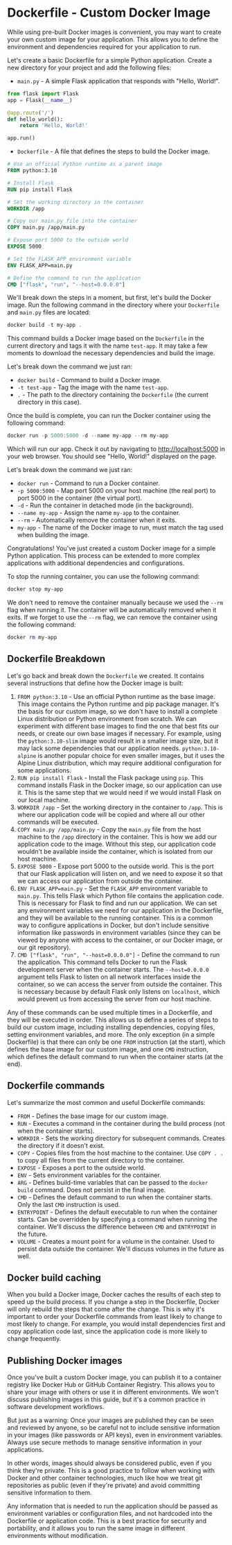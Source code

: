 # Dockerfile - Custom Docker Image

While using pre-built Docker images is convenient, you may want to create your own custom image for your application. This allows you to define the environment and dependencies required for your application to run.

Let's create a basic Dockerfile for a simple Python application. Create a new directory for your project and add the following files:

- `main.py` - A simple Flask application that responds with "Hello, World!".

```python
from flask import Flask
app = Flask(__name__)

@app.route('/')
def hello_world():
    return 'Hello, World!'

app.run()
```

- `Dockerfile` - A file that defines the steps to build the Docker image.

```dockerfile
# Use an official Python runtime as a parent image
FROM python:3.10

# Install Flask
RUN pip install Flask

# Set the working directory in the container
WORKDIR /app

# Copy our main.py file into the container
COPY main.py /app/main.py

# Expose port 5000 to the outside world
EXPOSE 5000

# Set the FLASK_APP environment variable
ENV FLASK_APP=main.py

# Define the command to run the application
CMD ["flask", "run", "--host=0.0.0.0"]
```

We'll break down the steps in a moment, but first, let's build the Docker image. Run the following command in the directory where your `Dockerfile` and `main.py` files are located:

```powershell
docker build -t my-app .
```

This command builds a Docker image based on the `Dockerfile` in the current directory and tags it with the name `test-app`. It may take a few moments to download the necessary dependencies and build the image.

Let's break down the command we just ran:

- `docker build` - Command to build a Docker image.
- `-t test-app` - Tag the image with the name `test-app`.
- `.` - The path to the directory containing the `Dockerfile` (the current directory in this case).

Once the build is complete, you can run the Docker container using the following command:

```powershell
docker run -p 5000:5000 -d --name my-app --rm my-app
```

Which will run our app. Check it out by navigating to [http://localhost:5000](http://localhost:5000) in your web browser. You should see "Hello, World!" displayed on the page.

Let's break down the command we just ran:

- `docker run` - Command to run a Docker container.
- `-p 5000:5000` - Map port 5000 on your host machine (the real port) to port 5000 in the container (the virtual port).
- `-d` - Run the container in detached mode (in the background).
- `--name my-app` - Assign the name `my-app` to the container.
- `--rm` - Automatically remove the container when it exits.
- `my-app` - The name of the Docker image to run, must match the tag used when building the image.

Congratulations! You've just created a custom Docker image for a simple Python application. This process can be extended to more complex applications with additional dependencies and configurations.

To stop the running container, you can use the following command:

```powershell
docker stop my-app
```

We don't need to remove the container manually because we used the `--rm` flag when running it. The container will be automatically removed when it exits. If we forget to use the `--rm` flag, we can remove the container using the following command:

```powershell
docker rm my-app
```

## Dockerfile Breakdown

Let's go back and break down the `Dockerfile` we created. It contains several instructions that define how the Docker image is built:

1. `FROM python:3.10` - Use an official Python runtime as the base image. This image contains the Python runtime and pip package manager. It's the basis for our custom image, so we don't have to install a complete Linux distribution or Python environment from scratch. We can experiment with different base images to find the one that best fits our needs, or create our own base images if necessary. For example, using the `python:3.10-slim` image would result in a smaller image size, but it may lack some dependencies that our application needs. `python:3.10-alpine` is another popular choice for even smaller images, but it uses the Alpine Linux distribution, which may require additional configuration for some applications.
2. `RUN pip install Flask` - Install the Flask package using `pip`. This command installs Flask in the Docker image, so our application can use it. This is the same step that we would need if we would install Flask on our local machine.
3. `WORKDIR /app` - Set the working directory in the container to `/app`. This is where our application code will be copied and where all our other commands will be executed.
4. `COPY main.py /app/main.py` - Copy the `main.py` file from the host machine to the `/app` directory in the container. This is how we add our application code to the image. Without this step, our application code wouldn't be available inside the container, which is isolated from our host machine.
5. `EXPOSE 5000` - Expose port 5000 to the outside world. This is the port that our Flask application will listen on, and we need to expose it so that we can access our application from outside the container.
6. `ENV FLASK_APP=main.py` - Set the `FLASK_APP` environment variable to `main.py`. This tells Flask which Python file contains the application code. This is necessary for Flask to find and run our application. We can set any environment variables we need for our application in the Dockerfile, and they will be available to the running container. This is a common way to configure applications in Docker, but don't include sensitive information like passwords in environment variables (since they can be viewed by anyone with access to the container, or our Docker image, or our git repository).
7. `CMD ["flask", "run", "--host=0.0.0.0"]` - Define the command to run the application. This command tells Docker to run the Flask development server when the container starts. The `--host=0.0.0.0` argument tells Flask to listen on all network interfaces inside the container, so we can access the server from outside the container. This is necessary because by default Flask only listens on `localhost`, which would prevent us from accessing the server from our host machine.

Any of these commands can be used multiple times in a Dockerfile, and they will be executed in order. This allows us to define a series of steps to build our custom image, including installing dependencies, copying files, setting environment variables, and more. The only exception (in a simple Dockerfile) is that there can only be one `FROM` instruction (at the start), which defines the base image for our custom image, and one `CMD` instruction, which defines the default command to run when the container starts (at the end).

## Dockerfile commands

Let's summarize the most common and useful Dockerfile commands:

- `FROM` - Defines the base image for our custom image.
- `RUN` - Executes a command in the container during the build process (not when the container starts).
- `WORKDIR` - Sets the working directory for subsequent commands. Creates the directory if it doesn't exist.
- `COPY` - Copies files from the host machine to the container. Use `COPY . .` to copy all files from the current directory to the container.
- `EXPOSE` - Exposes a port to the outside world.
- `ENV` - Sets environment variables for the container.
- `ARG` - Defines build-time variables that can be passed to the `docker build` command. Does not persist in the final image.
- `CMD` - Defines the default command to run when the container starts. Only the last `CMD` instruction is used.
- `ENTRYPOINT` - Defines the default executable to run when the container starts. Can be overridden by specifying a command when running the container. We'll discuss the difference between `CMD` and `ENTRYPOINT` in the future.
- `VOLUME` - Creates a mount point for a volume in the container. Used to persist data outside the container. We'll discuss volumes in the future as well.

## Docker build caching

When you build a Docker image, Docker caches the results of each step to speed up the build process. If you change a step in the Dockerfile, Docker will only rebuild the steps that come after the change. This is why it's important to order your Dockerfile commands from least likely to change to most likely to change. For example, you would install dependencies first and copy application code last, since the application code is more likely to change frequently.

## Publishing Docker images

Once you've built a custom Docker image, you can publish it to a container registry like Docker Hub or GitHub Container Registry. This allows you to share your image with others or use it in different environments. We won't discuss publishing images in this guide, but it's a common practice in software development workflows.

But just as a warning: Once your images are published they can be seen and reviewed by anyone, so be careful not to include sensitive information in your images (like passwords or API keys), even in environment variables. Always use secure methods to manage sensitive information in your applications.

In other words, images should always be considered public, even if you think they're private. This is a good practice to follow when working with Docker and other container technologies, much like how we treat git repositories as public (even if they're private) and avoid committing sensitive information to them.

Any information that is needed to run the application should be passed as environment variables or configuration files, and not hardcoded into the Dockerfile or application code. This is a best practice for security and portability, and it allows you to run the same image in different environments without modification.
